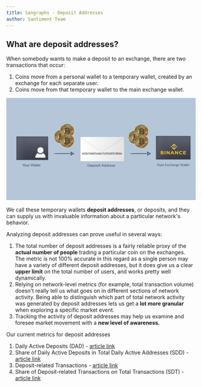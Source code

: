```yaml
---
title: Sangraphs - Deposit Addresses
author: Santiment Team
---
```


## What are deposit addresses?

When somebody wants to make a deposit to an exchange, there are two
transactions that occur:

1.  Coins move from a personal wallet to a temporary wallet, created by
    an exchange for each separate user.
2.  Coins move from that temporary wallet to the main exchange wallet.

[![](exchange-768x413.png)](https://santiment.net/wp-content/uploads/2019/02/exchange.png)

We call these temporary wallets **deposit addresses**, or deposits, and
they can supply us with invaluable information about a particular
network's behavior.

Analyzing deposit addresses can prove useful in several ways:

1.  The total number of deposit addresses is a fairly reliable proxy of
    the **actual number of people** trading a particular coin on the
    exchanges.
    The metric is not 100% accurate in this regard as a single person
    may have a variety of different deposit addresses, but it does give
    us a clear **upper limit** on the total number of users, and works
    pretty well dynamically.
2.  Relying on network-level metrics (for example, total transaction
    volume) doesn't really tell us what goes on in different sections of
    network activity.
    Being able to distinguish which part of total network activity was
    generated by deposit addresses lets us get a **lot more granular**
    when exploring a specific market event.
3.  Tracking the activity of deposit addresses may help us examine and
    foresee market movement with a **new level of awareness.**

Our current metrics for deposit addresses

1.  Daily Active Deposits (DAD) - [article
    link](/intercom-articles/metrics-explained/sangraphs/metric-daily-active-deposits)
2.  Share of Daily Active Deposits in Total Daily Active Addresses
    (SDD) - [article
    link](/intercom-articles/metrics-explained/sangraphs/metric-share-of-daily-active-deposits-in-total-daily-active-addresses)
3.  Deposit-related Transactions - [article
    link](/intercom-articles/metrics-explained/sangraphs/metric-deposit-related-transactions)
4.  Share of Deposit-related Transactions on Total Transactions (SDT) -
    [article
    link](/intercom-articles/metrics-explained/sangraphs/metric-share-of-deposit-transactions-in-total-transactions)
